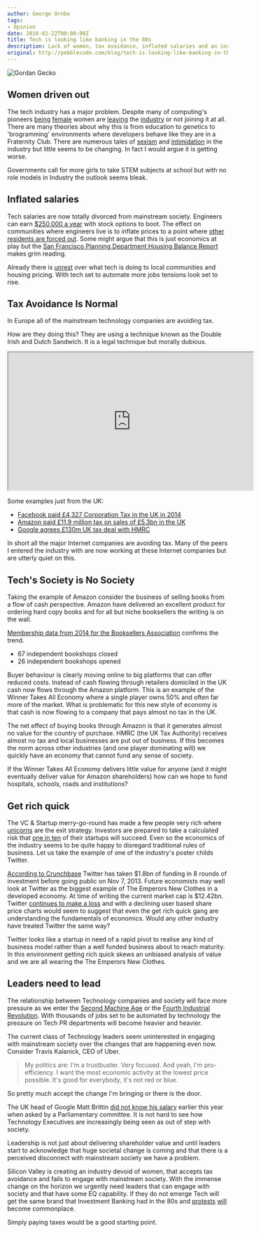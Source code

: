 ```yaml
---
author: George Ornbo
tags:
- Opinion
date: 2016-02-22T00:00:00Z
title: Tech is looking like banking in the 80s
description: Lack of women, tax avoidance, inflated salaries and an increasing disconnect with mainstream society. It is like Gordan Gecko but in a hoodie. 
original: http://pebblecode.com/blog/tech-is-looking-like-banking-in-the-80s/
---
```



![Gordan Gecko](/images/articles/twitter.png)

## Women driven out

The tech industry has a major problem. Despite many of computing's pioneers [being][4] [female][5] women are [leaving][2] the [industry][3] or not joining it at all. There are many theories about why this is from education to genetics to 'brogramming' environments where developers behave like they are in a Fraternity Club. There are numerous tales of [sexism][6] and [intimidation][7] in the industry but little seems to be changing. In fact I would argue it is getting worse. 

Governments call for more girls to take STEM subjects at school but with no role models in Industry the outlook seems bleak. 

## Inflated salaries 

Tech salaries are now totally divorced from mainstream society. Engineers can earn [$250,000 a year][8] with stock options to boot. The effect on communities where engineers live is to inflate prices to a point where [other residents are forced out][9]. Some might argue that this is just economics at play but the [San Francisco Planning Department Housing Balance Report][10] makes grim reading.

Already there is [unrest][21] over what tech is doing to local communities and housing pricing. With tech set to automate more jobs tensions look set to rise. 

## Tax Avoidance Is Normal

In Europe all of the mainstream technology companies are avoiding tax. 

How are they doing this? They are using a technique known as the Double Irish and Dutch Sandwich. It is a legal technique but morally dubious.

<iframe width="560" height="315" src="https://www.youtube.com/embed/EFKGmmm-j5M" allowfullscreen></iframe>

Some examples just from the UK:

* [Facebook paid £4,327 Corporation Tax in the UK in 2014][1]
* [Amazon paid £11.9 million tax on sales of £5.3bn in the UK][2]
* [Google agrees £130m UK tax deal with HMRC][3]

In short all the major Internet companies are avoiding tax. Many of the peers I entered the industry with are now working at these Internet companies but are utterly quiet on this.

## Tech's Society is No Society

Taking the example of Amazon consider the business of selling books from a flow of cash perspective. Amazon have delivered an excellent product for ordering hard copy books and for all but niche booksellers the writing is on the wall. 

[Membership data from 2014 for the Booksellers Association][14] confirms the trend.

* 67 independent bookshops closed
* 26 independent bookshops opened

Buyer behaviour is clearly moving online to big platforms that can offer reduced costs. Instead of cash flowing through retailers domiciled in the UK cash now flows through the Amazon platform. This is an example of the Winner Takes All Economy where a single player owns 50% and often far more of the market. What is problematic for this new style of economy is that cash is now flowing to a company that pays almost no tax in the UK. 

The net effect of buying books through Amazon is that it generates almost no value for the country of purchase. HMRC (the UK Tax Authority) receives almost no tax and local businesses are put out of business. If this becomes the norm across other industries (and one player dominating will) we quickly have an economy that cannot fund any sense of society.

If the Winner Takes All Economy delivers little value for anyone (and it might eventually deliver value for Amazon shareholders) how can we hope to fund hospitals, schools, roads and institutions? 

## Get rich quick

The VC & Startup merry-go-round has made a few people very rich where [unicorns][15] are the exit strategy. Investors are prepared to take a calculated risk that [one in ten][11] of their startups will succeed. Even so the economics of the industry seems to be quite happy to disregard traditional rules of business. Let us take the example of one of the industry's poster childs Twitter.

[According to Crunchbase][12] Twitter has taken $1.8bn of funding in 8 rounds of investment before going public on Nov 7, 2013. Future economists may well look at Twitter as the biggest example of The Emperors New Clothes in a developed economy. At time of writing the current market cap is $12.42bn. Twitter [continues to make a loss][13] and with a declining user based share price charts would seem to suggest that even the get rich quick gang are understanding the fundamentals of economics. Would any other industry have treated Twitter the same way?

Twitter looks like a startup in need of a rapid pivot to realise any kind of business model rather than a well funded business about to reach maturity. In this environment getting rich quick skews an unbiased analysis of value and we are all wearing the The Emperors New Clothes.

## Leaders need to lead

The relationship between Technology companies and society will face more pressure as we enter the [Second Machine Age][16] or the [Fourth Industrial Revolution][17]. With thousands of jobs set to be automated by technology the pressure on Tech PR departments will become heavier and heavier.

The current class of Technology leaders seem uninterested in engaging with mainstream society over the changes that are happening even now. Consider Travis Kalanick, CEO of Uber.

> My politics are: I'm a trustbuster. Very focused. And yeah, I'm pro-efficiency. I want the most economic activity at the lowest price possible. It's good for everybody, it's not red or blue.

So pretty much accept the change I'm bringing or there is the door.

The UK head of Google Matt Brittin [did not know his salary][18] earlier this year when asked by a Parliamentary committee. It is not hard to see how Technology Executives are increasingly being seen as out of step with society.

Leadership is not just about delivering shareholder value and until leaders start to acknowledge that huge societal change is coming and that there is a perceived disconnect with mainstream society we have a problem.

Silicon Valley is creating an industry devoid of women, that accepts tax avoidance and fails to engage with mainstream society.  With the immense change on the horizon we urgently need leaders that can engage with society and that have some EQ capability. If they do not emerge Tech will get the same brand that Investment Banking had in the 80s and [protests][19] [will][20] become commonplace. 

Simply paying taxes would be a good starting point.  

[1]: http://www.bbc.co.uk/news/business-34504474
[2]: http://www.latimes.com/business/la-fi-women-tech-20150222-story.html
[3]: http://thinkprogress.org/economy/2014/02/13/3287861/women-leaving-stem-jobs/
[4]: https://en.wikipedia.org/wiki/Grace_Hopper
[5]: https://en.wikipedia.org/wiki/Ida_Rhodes
[6]: http://www.aimclearblog.com/2013/01/21/female-online-marketing-speakers-counted-12-evangelists-shred-the-data/
[7]: http://techcrunch.com/2014/03/15/julie-ann-horvath-describes-sexism-and-intimidation-behind-her-github-exit/
[8]: http://www.cnet.com/news/silicon-valley-talent-wars-engineers-come-get-your-250k-salary/
[9]: http://thenextweb.com/insider/2015/07/11/san-francisco-housing-inflated-by-tech-money-is-in-trouble/
[10]: https://issuu.com/sfbiztimes/docs/housingbalance1?e=14781227/14046306
[11]: http://mashable.com/2013/02/04/why-startups-fail/
[12]: https://www.crunchbase.com/organization/twitter
[13]: https://www.google.com/finance?q=NYSE:TWTR&fstype=ii
[14]: http://www.booksellers.org.uk/News-Industry-Info/Latest-News/Membership-Numbers-2014
[15]: http://fortune.com/unicorns/inmobi-30/
[16]: http://www.amazon.co.uk/The-Second-Machine-Age-Technologies/dp/0393239357
[17]: http://www.weforum.org/agenda/2016/01/the-fourth-industrial-revolution-what-it-means-and-how-to-respond
[18]: http://www.theguardian.com/technology/2016/feb/11/google-matt-brittin-salary-public-accounts-committee-tax-deal-grilling
[19]: http://www.telegraph.co.uk/technology/news/10892224/London-at-a-standstill-but-Uber-claims-taxi-strike-victory.html
[20]: https://en.wikipedia.org/wiki/Google_bus_protests
[21]: http://bits.blogs.nytimes.com/2013/12/20/google-bus-vandalized-during-protest/?_r=0

